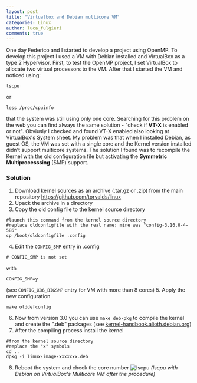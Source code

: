 ```yaml
---
layout: post
title: "Virtualbox and Debian multicore VM"
categories: Linux
author: luca_fulgieri
comments: true
---
```

One day Federico and I started to develop a project using OpenMP.
To develop this project I used a VM with Debian installed and VirtualBox as a type 2 Hypervisor.
First, to test the OpenMP project, I set VirtualBox to allocate two virtual processors to the VM.
After that I started the VM and noticed using:
```
lscpu
```
or
```
less /proc/cpuinfo
```
that the system was still using only one core.
Searching for this problem on the web you can find always the same solution - "check if **VT-X** is enabled or not".
Obviusly I checked and found VT-X enabled also looking at VirtualBox's System sheet.
My problem was that when I installed Debian, as guest OS, the VM was set with a single core and the Kernel version installed didn't support multicore systems.
The solution I found was to recompile the Kernel with the old configuration file but activating the **Symmetric Multiprocesssing** (SMP) support.

### Solution ###
1. Download kernel sources as an archive (.tar.gz or .zip) from the main repository <https://github.com/torvalds/linux>
2. Upack the archive in a directory
3. Copy the old config file to the kernel source directory
```
#launch this command from the kernel source directory
#replace oldconfigfile with the real name; mine was "config-3.16.0-4-586"
cp /boot/oldconfigfile .config
```
4. Edit the `CONFIG_SMP` entry in .config
```
# CONFIG_SMP is not set
```
with
```
CONFIG_SMP=y
```
(see `CONFIG_X86_BIGSMP` entry for VM with more than 8 cores)
5. Apply the new configuration
```
make olddefconfig
```
6. Now from version 3.0 you can use `make deb-pkg` to compile the kernel and create the ".deb" packages (see [kernel-handbook.alioth.debian.org](https://kernel-handbook.alioth.debian.org/ch-common-tasks.html#s-common-official))
7. After the compiling process install the kernel
```
#from the kernel source directory
#replace the "x" symbols
cd ..
dpkg -i linux-image-xxxxxxx.deb
```
8. Reboot the system and check the core number
![lscpu](https://github.com/hopandfork/hopandfork.github.io/blob/master/public/images/post/lscpu.png)
*(lscpu with Debian on VirtualBox's Multicore VM after the procedure)*
